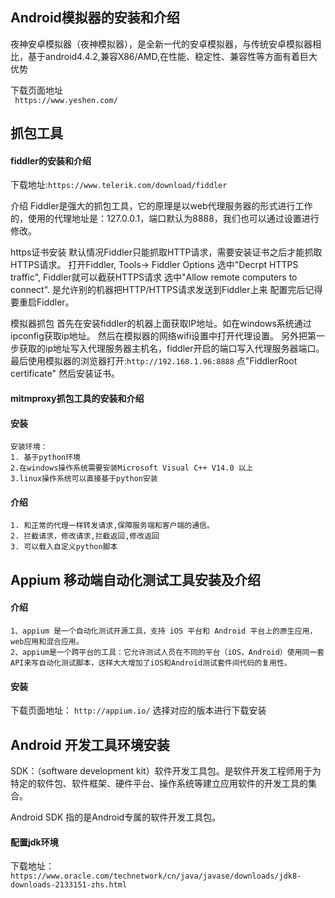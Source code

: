 ##  Android模拟器的安装和介绍

夜神安卓模拟器（夜神模拟器），是全新一代的安卓模拟器，与传统安卓模拟器相比，基于android4.4.2,兼容X86/AMD,在性能、稳定性、兼容性等方面有着巨大优势

下载页面地址   ` https://www.yeshen.com/`

## 抓包工具

#### fiddler的安装和介绍
下载地址:`https://www.telerik.com/download/fiddler`

介绍
Fiddler是强大的抓包工具，它的原理是以web代理服务器的形式进行工作的，使用的代理地址是：127.0.0.1，端口默认为8888，我们也可以通过设置进行修改。

https证书安装
默认情况Fiddler只能抓取HTTP请求，需要安装证书之后才能抓取HTTPS请求。
打开Fiddler, Tools-> Fiddler Options 
选中"Decrpt HTTPS traffic",    Fiddler就可以截获HTTPS请求
选中"Allow remote computers to connect".  是允许别的机器把HTTP/HTTPS请求发送到Fiddler上来
配置完后记得要重启Fiddler。

模拟器抓包
首先在安装fiddler的机器上面获取IP地址。如在windows系统通过ipconfig获取ip地址。
然后在模拟器的网络wifi设置中打开代理设置。
另外把第一步获取的ip地址写入代理服务器主机名，fiddler开启的端口写入代理服务器端口。
最后使用模拟器的浏览器打开:`http://192.168.1.96:8888` 点"FiddlerRoot certificate" 然后安装证书。

#### mitmproxy抓包工具的安装和介绍

#### 安装
```
安装环境：
1. 基于python环境
2.在windows操作系统需要安装Microsoft Visual C++ V14.0 以上
3.linux操作系统可以直接基于python安装
```

#### 介绍
```
1. 和正常的代理一样转发请求,保障服务端和客户端的通信。
2. 拦截请求，修改请求,拦截返回,修改返回
3. 可以载入自定义python脚本
```

## Appium 移动端自动化测试工具安装及介绍

#### 介绍
```
1、appium 是一个自动化测试开源工具，支持 iOS 平台和 Android 平台上的原生应用，web应用和混合应用。
2、appium是一个跨平台的工具：它允许测试人员在不同的平台（iOS，Android）使用同一套API来写自动化测试脚本，这样大大增加了iOS和Android测试套件间代码的复用性。
```

#### 安装
下载页面地址： `http://appium.io/`
选择对应的版本进行下载安装


## Android 开发工具环境安装

SDK：（software development kit）软件开发工具包。是软件开发工程师用于为特定的软件包、软件框架、硬件平台、操作系统等建立应用软件的开发工具的集合。

Android SDK 指的是Android专属的软件开发工具包。

#### 配置jdk环境

下载地址：`https://www.oracle.com/technetwork/cn/java/javase/downloads/jdk8-downloads-2133151-zhs.html`











